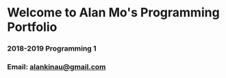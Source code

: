 # Welcome to Alan Mo's Programming Portfolio
### 2018-2019 Programming 1
### Email: alankinau@gmail.com

